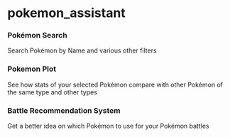 # pokemon_assistant
### Pokémon Search
Search Pokémon by Name and various other filters
### Pokemon Plot
See how stats of your selected Pokémon compare with other Pokémon of the same type and other types
### Battle Recommendation System
Get a better idea on which Pokémon to use for your Pokémon battles
